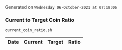 Generated on `Wednesday 06-October-2021 at 07:18:06`

### Current to Target Coin Ratio
`current_coin_ratio.sh`

Date|Current|Target|Ratio
---|---|---|---
